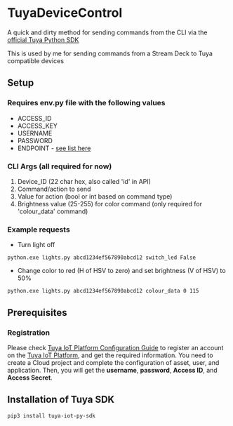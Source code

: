 # TuyaDeviceControl
A quick and dirty method for sending commands from the CLI via the [official Tuya Python SDK](https://github.com/tuya/tuya-iot-python-sdk)

This is used by me for sending commands from a Stream Deck to Tuya compatible devices

## Setup
### Requires env.py file with the following values
- ACCESS_ID
- ACCESS_KEY
- USERNAME
- PASSWORD
- ENDPOINT - [see list here](https://developer.tuya.com/en/docs/iot/api-request?id=Ka4a8uuo1j4t4#title-1-Endpoints)

### CLI Args (all required for now)
1. Device_ID (22 char hex, also called 'id' in API)
2. Command/action to send
3. Value for action (bool or int based on command type)
4. Brightness value (25-255) for color command (only required for 'colour_data' command)


### Example requests
- Turn light off

`python.exe lights.py abcd1234ef567890abcd12 switch_led False`

- Change color to red (H of HSV to zero) and set brightness (V of HSV) to 50%

`python.exe lights.py abcd1234ef567890abcd12 colour_data 0 115`



## Prerequisites

### Registration

Please check [Tuya IoT Platform Configuration Guide](https://developer.tuya.com/en/docs/iot/Platform_Configuration_smarthome?id=Kamcgamwoevrx) to register an account on the [Tuya IoT Platform](https://iot.tuya.com?_source=github), and get the required information. You need to create a Cloud project and complete the configuration of asset, user, and application. Then, you will get the **username**, **password**, **Access ID**, and **Access Secret**.

## Installation of Tuya SDK

`pip3 install tuya-iot-py-sdk`
